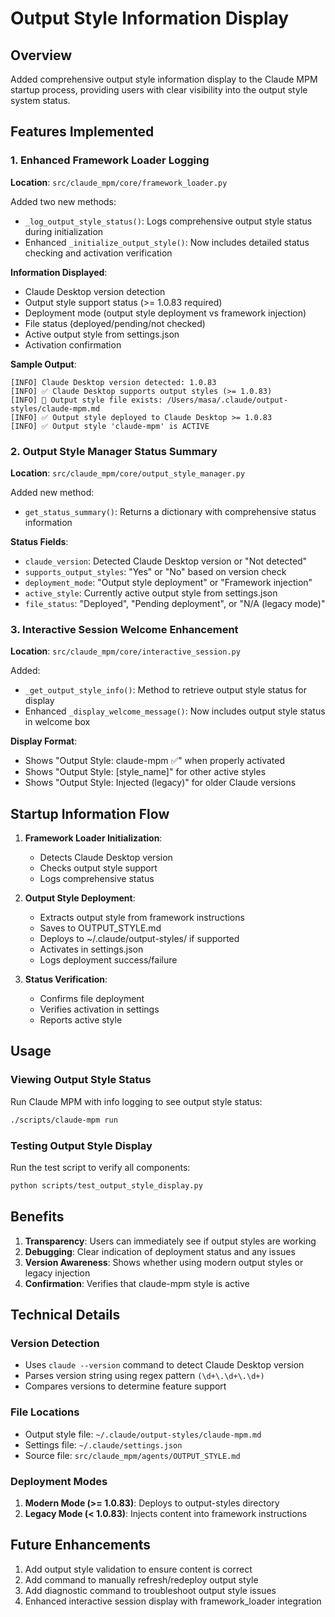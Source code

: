 # Output Style Information Display

## Overview

Added comprehensive output style information display to the Claude MPM startup process, providing users with clear visibility into the output style system status.

## Features Implemented

### 1. Enhanced Framework Loader Logging

**Location**: `src/claude_mpm/core/framework_loader.py`

Added two new methods:
- `_log_output_style_status()`: Logs comprehensive output style status during initialization
- Enhanced `_initialize_output_style()`: Now includes detailed status checking and activation verification

**Information Displayed**:
- Claude Desktop version detection
- Output style support status (>= 1.0.83 required)
- Deployment mode (output style deployment vs framework injection)
- File status (deployed/pending/not checked)
- Active output style from settings.json
- Activation confirmation

**Sample Output**:
```
[INFO] Claude Desktop version detected: 1.0.83
[INFO] ✅ Claude Desktop supports output styles (>= 1.0.83)
[INFO] 📁 Output style file exists: /Users/masa/.claude/output-styles/claude-mpm.md
[INFO] ✅ Output style deployed to Claude Desktop >= 1.0.83
[INFO] ✅ Output style 'claude-mpm' is ACTIVE
```

### 2. Output Style Manager Status Summary

**Location**: `src/claude_mpm/core/output_style_manager.py`

Added new method:
- `get_status_summary()`: Returns a dictionary with comprehensive status information

**Status Fields**:
- `claude_version`: Detected Claude Desktop version or "Not detected"
- `supports_output_styles`: "Yes" or "No" based on version check
- `deployment_mode`: "Output style deployment" or "Framework injection"
- `active_style`: Currently active output style from settings.json
- `file_status`: "Deployed", "Pending deployment", or "N/A (legacy mode)"

### 3. Interactive Session Welcome Enhancement

**Location**: `src/claude_mpm/core/interactive_session.py`

Added:
- `_get_output_style_info()`: Method to retrieve output style status for display
- Enhanced `_display_welcome_message()`: Now includes output style status in welcome box

**Display Format**:
- Shows "Output Style: claude-mpm ✅" when properly activated
- Shows "Output Style: [style_name]" for other active styles
- Shows "Output Style: Injected (legacy)" for older Claude versions

## Startup Information Flow

1. **Framework Loader Initialization**:
   - Detects Claude Desktop version
   - Checks output style support
   - Logs comprehensive status

2. **Output Style Deployment**:
   - Extracts output style from framework instructions
   - Saves to OUTPUT_STYLE.md
   - Deploys to ~/.claude/output-styles/ if supported
   - Activates in settings.json
   - Logs deployment success/failure

3. **Status Verification**:
   - Confirms file deployment
   - Verifies activation in settings
   - Reports active style

## Usage

### Viewing Output Style Status

Run Claude MPM with info logging to see output style status:
```bash
./scripts/claude-mpm run
```

### Testing Output Style Display

Run the test script to verify all components:
```bash
python scripts/test_output_style_display.py
```

## Benefits

1. **Transparency**: Users can immediately see if output styles are working
2. **Debugging**: Clear indication of deployment status and any issues
3. **Version Awareness**: Shows whether using modern output styles or legacy injection
4. **Confirmation**: Verifies that claude-mpm style is active

## Technical Details

### Version Detection
- Uses `claude --version` command to detect Claude Desktop version
- Parses version string using regex pattern `(\d+\.\d+\.\d+)`
- Compares versions to determine feature support

### File Locations
- Output style file: `~/.claude/output-styles/claude-mpm.md`
- Settings file: `~/.claude/settings.json`
- Source file: `src/claude_mpm/agents/OUTPUT_STYLE.md`

### Deployment Modes
1. **Modern Mode (>= 1.0.83)**: Deploys to output-styles directory
2. **Legacy Mode (< 1.0.83)**: Injects content into framework instructions

## Future Enhancements

1. Add output style validation to ensure content is correct
2. Add command to manually refresh/redeploy output style
3. Add diagnostic command to troubleshoot output style issues
4. Enhanced interactive session display with framework_loader integration